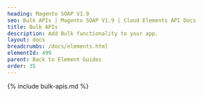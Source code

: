 ```yaml
---
heading: Magento SOAP V1.9
seo: Bulk APIs | Magento SOAP V1.9 | Cloud Elements API Docs
title: Bulk APIs
description: Add Bulk functionality to your app.
layout: docs
breadcrumbs: /docs/elements.html
elementId: 499
parent: Back to Element Guides
order: 35
---
```


{% include bulk-apis.md %}
